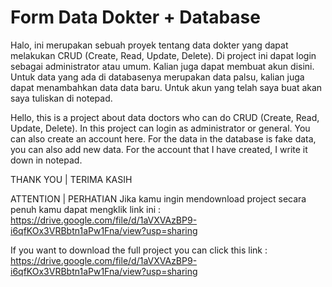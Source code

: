 # Form Data Dokter + Database
Halo, ini merupakan sebuah proyek tentang data dokter yang dapat melakukan CRUD (Create, Read, Update, Delete). Di project ini dapat login sebagai administrator atau umum. Kalian juga dapat membuat akun disini. Untuk data yang ada di databasenya merupakan data palsu, kalian juga dapat menambahkan data data baru.
Untuk akun yang telah saya buat akan saya tuliskan di notepad.


Hello, this is a project about data doctors who can do CRUD (Create, Read, Update, Delete). In this project can login as administrator or general. You can also create an account here. For the data in the database is fake data, you can also add new data.
For the account that I have created, I write it down in notepad.


THANK YOU | TERIMA KASIH

ATTENTION | PERHATIAN
Jika kamu ingin mendownload project secara penuh kamu dapat mengklik link ini : https://drive.google.com/file/d/1aVXVAzBP9-i6qfKOx3VRBbtn1aPw1Fna/view?usp=sharing

If you want to download the full project you can click this link : https://drive.google.com/file/d/1aVXVAzBP9-i6qfKOx3VRBbtn1aPw1Fna/view?usp=sharing
